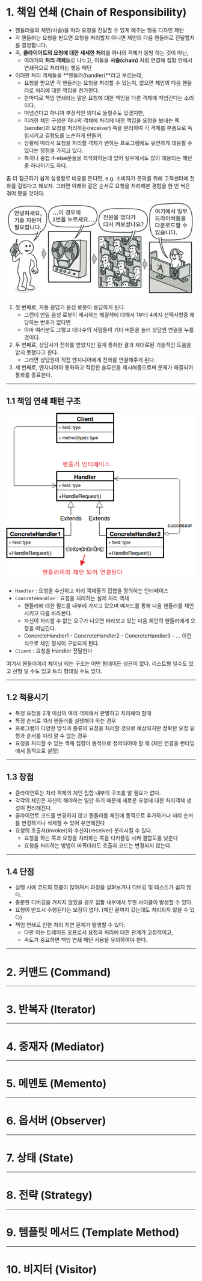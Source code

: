 # 1. 책임 연쇄 (Chain of Responsibility)

*  핸들러들의 체인(사슬)을 따라 요청을 전달할 수 있게 해주는 행동 디자인 패턴
* 각 핸들러는 요청을 받으면 요청을 처리할지 아니면 체인의 다음 핸들러로 전달할지를 결정합니다.
* 즉, **클라이어트의 요청에 대한 세세한 처리**를 하나의 객체가 몽땅 하는 것이 아닌, 
  * 여러개의 **처리 객체**들로 나누고, 이들을 **사슬(chain)** 처럼 연결해 집합 안에서 연쇄적으로 처리하는 행동 패턴
* 이러한 처리 객체들을 **핸들러(handler)**라고 부르는데, 
  * 요청을 받으면 각 핸들러는 요청을 처리할 수 있는지, 없으면 체인의 다음 핸들러로 처리에 대한 책임을 전가한다. 
  * 한마디로 책임 연쇄라는 말은 요청에 대한 책임을 다른 객체에 떠넘긴다는 소리이다. 
  * 떠넘긴다고 하니까 부정적인 의미로 들릴수도 있겠지만, 
  * 이러한 체인 구성은 하나의 객체에 처리에 대한 책임을 요청을 보내는 쪽(sender)과 요청을 처리하는(receiver) 쪽을 분리하여 각 객체를 부품으로 독립시키고 결합도를 느슨하게 만들며, 
  * 상황에 따라서 요청을 처리할 객체가 변하는 프로그램에도 유연하게 대응할 수 있다는 장점을 가지고 있다.
  * 특히나 중첩 if-else문들을 최적화하는데 있어 실무에서도 많이 애용되는 패턴중 하나이기도 하다.

좀 더 접근하기 쉽게 실생활로 비유를 든다면, e.g. 소비자가 문의를 위해 고객센터에 전화를 걸었다고 해보자. 
그러면 아래와 같은 순서로 요청을 처리해본 경험을 한 번 씩은 겪어 봤을 것이다.

![자동 응답기 -> 상담사 -> 엔지니어 체인 구성](img/design-patterns-ts-8-1.png)

1. 첫 번째로, 자동 응답기 음성 로봇이 응답하게 된다. 
   - 그런데 만일 음성 로봇이 제시하는 해결책에 대해서 1부터 4까지 선택사항중 해당하는 번호가 없다면 
   - 아마 여러분도 그렇고 대다수의 사람들이 기타 버튼을 눌러 상담원 연결을 누를 것이다.
2. 두 번째로, 상담사가 전화를 받았지만 길게 통화한 결과 제대로된 기술적인 도움을 받지 못했다고 한다.
   - 그러면 상담원이 직접 엔지니어에게 전화를 연결해주게 된다.
3. 세 번째로, 엔지니어와 통화하고 적합한 솔루션을 제시해줌으로써 문제가 해결되어 통화를 종료한다.

------

## 1.1 책임 연쇄 패턴 구조

![design-patterns-ts-8-2](img/design-patterns-ts-8-2.png)

- `Handler` : 요청을 수신하고 처리 객체들의 집합을 정의하는 인터페이스
- `ConcreteHandler` : 요청을 처리하는 실제 처리 객체
  - 핸들러에 대한 필드를 내부에 가지고 있으며 메서드를 통해 다음 핸들러를 체인시키고 다음 바라본다. 
  - 자신이 처리할 수 없는 요구가 나오면 바라보고 있는 다음 체인의 핸들러에게 요청을 떠넘긴다.
  - ConcreteHandler1 - ConcreteHandler2 - ConcreteHandler3 - ... 이런식으로 체인 형식이 구성되게 된다.
- `Client` : 요청을 Handler 전달한다

여기서 핸들러끼리 체이닝 되는 구조는 어떤 형태이든 상관이 없다.
리스트형 일수도 있고 선형 일 수도 있고 트리 형태일 수도 있다.

------

## 1.2 적용시기

- 특정 요청을 2개 이상의 여러 객체에서 판별하고 처리해야 할때
- 특정 순서로 여러 핸들러를 실행해야 하는 경우
- 프로그램이 다양한 방식과 종류의 요청을 처리할 것으로 예상되지만 정확한 요청 유형과 순서를 미리 알 수 없는 경우
- 요청을 처리할 수 있는 객체 집합이 동적으로 정의되어야 할 때 (체인 연결을 런타임에서 동적으로 설정)

------

## 1.3 장점

- 클라이언트는 처리 객체의 체인 집합 내부의 구조를 알 필요가 없다.
- 각각의 체인은 자신이 해야하는 일만 하기 때문에 새로운 요청에 대한 처리객체 생성이 편리해진다.
- 클라이언트 코드를 변경하지 않고 핸들러를 체인에 동적으로 추가하거나 처리 순서를 변경하거나 삭제할 수 있어 유연해진다
- 요청의 호출자(invoker)와 수신자(receiver) 분리시킬 수 있다. 
  - 요청을 하는 쪽과 요청을 처리하는 쪽을 디커플링 시켜 결합도를 낮춘다
  - 요청을 처리하는 방법이 바뀌더라도 호출자 코드는 변경되지 않는다.

------

## 1.4 단점

- 실행 시에 코드의 흐름이 많아져서 과정을 살펴보거나 디버깅 및 테스트가 쉽지 않다.
- 충분한 디버깅을 거치지 않았을 경우 집합 내부에서 무한 사이클이 발생할 수 있다.
- 요청이 반드시 수행된다는 보장이 없다. (체인 끝까지 갔는데도 처리되지 않을 수 있다)
- 책임 연쇄로 인한 처리 지연 문제가 발생할 수 있다.
  - 다만 이는 트레이드 오프로서 요청과 처리에 대한 관계가 고정적이고, 
  - 속도가 중요하면 책임 연쇄 패턴 사용을 유의하여야 한다.

---

# 2. 커맨드 (Command)



---

# 3. 반복자 (Iterator)



---

# 4. 중재자 (Mediator)



---

# 5. 메멘토 (Memento)



---

# 6. 옵서버 (Observer)



---

# 7. 상태 (State)



---

# 8. 전략 (Strategy)



---

# 9. 템플릿 메서드 (Template Method)



---

# 10. 비지터 (Visitor)
